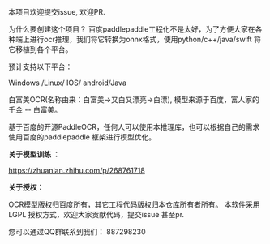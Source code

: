    本项目欢迎提交issue, 欢迎PR.
   
   为什么要创建这个项目？ 百度paddlepaddle工程化不是太好，为了方便大家在各种端上进行ocr推理，我们将它转换为onnx格式，使用python/c++/java/swift 将它移植到各个平台。
   
   预计支持以下平台：
   
   Windows /Linux/ IOS/ android/Java
   
   白富美OCR(名称由来：白富美→又白又漂亮→白漂), 模型来源于百度，富人家的千金 -- 白富美。
 
基于百度的开源PaddleOCR，任何人可以使用本推理库，也可以根据自己的需求使用百度的paddlepaddle 框架进行模型优化。 


**关于模型训练 ：**

https://zhuanlan.zhihu.com/p/268761718


**关于授权：**

OCR模型版权归百度所有，其它工程代码版权归本仓库所有者所有。 本软件采用LGPL 授权方式，欢迎大家贡献代码，提交issue 甚至pr.


您可以通过QQ群联系到我们： 887298230


